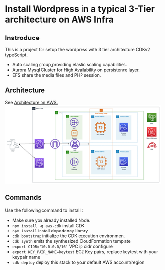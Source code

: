 # Install Wordpress in a typical 3-Tier architecture on AWS Infra

## Instroduce
This is a project for setup the wordpress with 3 tier architecture CDKv2 typeScript.
* Auto scaling group,providing elastic scaling capabilities.
* Aurora Mysql Cluster for High Availability on persistence layer.
* EFS share the media files and PHP session.

## Architecture
See [Architecture on AWS.
](./images/3tier_web_hosting2.drawio.png)
![Architecture](./images/3tier_web_hosting2.drawio.png)

## Commands
Use the following command to install：
* Make sure you already installed Node.
* `npm install -g aws-cdk`   install CDK
* `npm install`   install depedency library
* `cdk bootstrap`      initialize the CDK execution environment
* `cdk synth`   emits the synthesized CloudFormation template
* `export CIDR='10.0.0.0/16'` VPC ip cidr configure
* `export KEY_PAIR_NAME=keytest` EC2 Key pairs, replace keytest with your keypair name
* `cdk deploy`      deploy this stack to your default AWS account/region


